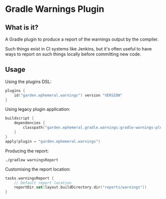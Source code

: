Gradle Warnings Plugin
======================

What is it?
-----------

A Gradle plugin to produce a report of the warnings output by the compiler.

Such things exist in CI systems like Jenkins, but it's often useful to have ways
to report on such things locally before committing new code.

Usage
-----

Using the plugins DSL:

```kotlin
plugins {
    id("garden.ephemeral.warnings") version "VERSION"
}
```

Using legacy plugin application:

```kotlin
buildscript {
    dependencies {
        classpath("garden.ephemeral.gradle.warnings:gradle-warnings-plugin:VERSION")
    }
}
apply(plugin = "garden.ephemeral.warnings")
```

Producing the report:

```shell
./gradlew warningsReport
```

Customising the report location:

```kotlin
tasks.warningsReport {
    // Default report location
    reportDir.set(layout.buildDirectory.dir("reports/warnings"))
}
```
